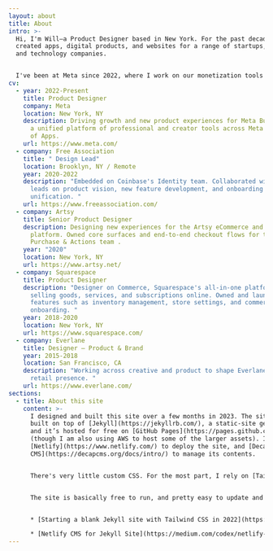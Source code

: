 ```yaml
---
layout: about
title: About
intro: >-
  Hi, I'm Will—a Product Designer based in New York. For the past decade, I've
  created apps, digital products, and websites for a range of startups, brands,
  and technology companies. 


  I've been at Meta since 2022, where I work on our monetization tools for professionals across Facebook, Instagram and WhatsApp. Before that, I held a Design Lead position at Free Association, a Brooklyn-based design firm specializing in digital products and brand systems.
cv:
  - year: 2022-Present
    title: Product Designer
    company: Meta
    location: New York, NY
    description: Driving growth and new product experiences for Meta Business Suite,
      a unified platform of professional and creator tools across Meta's Family
      of Apps.
    url: https://www.meta.com/
  - company: Free Association
    title: " Design Lead"
    location: Brooklyn, NY / Remote
    year: 2020-2022
    description: "Embedded on Coinbase's Identity team. Collaborated with design
      leads on product vision, new feature development, and onboarding
      unification. "
    url: https://www.freeassociation.com/
  - company: Artsy
    title: Senior Product Designer
    description: Designing new experiences for the Artsy eCommerce and Marketplace
      platform. Owned core surfaces and end-to-end checkout flows for the
      Purchase & Actions team .
    year: "2020"
    location: New York, NY
    url: https://www.artsy.net/
  - company: Squarespace
    title: Product Designer
    description: "Designer on Commerce, Squarespace's all-in-one platform for
      selling goods, services, and subscriptions online. Owned and launched core
      features such as inventory management, store settings, and commerce
      onboarding. "
    year: 2018-2020
    location: New York, NY
    url: https://www.squarespace.com/
  - company: Everlane
    title: Designer – Product & Brand
    year: 2015-2018
    location: San Francisco, CA
    description: "Working across creative and product to shape Everlane's online and
      retail presence. "
    url: https://www.everlane.com/
sections:
  - title: About this site
    content: >-
      I designed and built this site over a few months in 2023. The site is
      built on top of [Jekyll](https://jekyllrb.com/), a static-site generator,
      and it’s hosted for free on [GitHub Pages](https://pages.github.com/)
      (though I am also using AWS to host some of the larger assets). I use
      [Netlify](https://www.netlify.com/) to deploy the site, and [Decap
      CMS](https://decapcms.org/docs/intro/) to manage its contents.


      There's very little custom CSS. For the most part, I rely on [Tailwinds](https://tailwindcss.com/) for styling and responsive layouts. There’s a tiny bit of JavaScript that [](https://openai.com/blog/chatgpt)ChatGPT helped me with (Thanks babe 😘). 


      The site is basically free to run, and pretty easy to update and maintain. For anyone looking to follow a similar approach, here are two guides that proved very helpful: 


      * [Starting a blank Jekyll site with Tailwind CSS in 2022](https://mzrn.sh/2022/04/09/starting-a-blank-jekyll-site-with-tailwind-css-in-2022/)

      * [Netlify CMS for Jekyll Site](https://medium.com/codex/netlify-cms-for-jekyll-site-31f728ac61c7)
---
```

